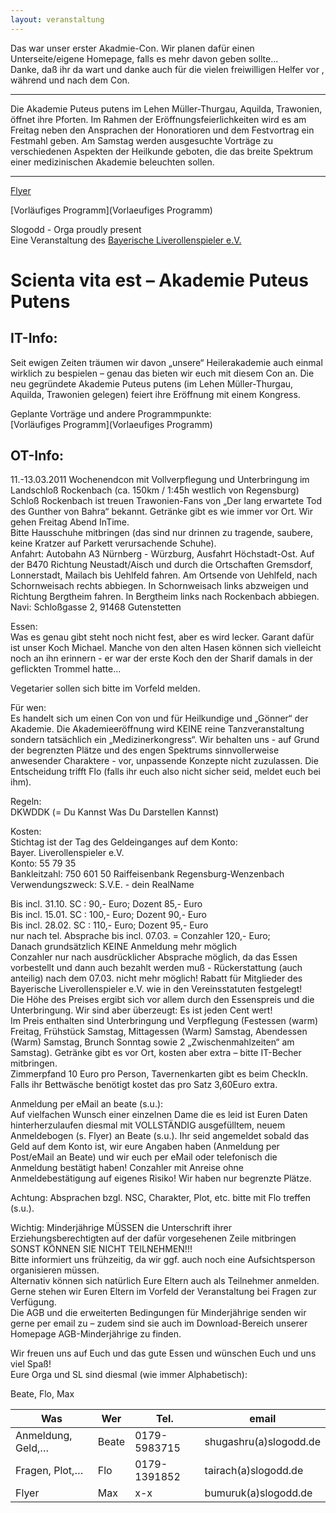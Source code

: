 ```yaml
---
layout: veranstaltung
---
```


Das war unser erster Akadmie-Con. Wir planen dafür einen Unterseite/eigene Homepage, falls es mehr davon geben sollte...   
Danke, daß ihr da wart und danke auch für die vielen freiwilligen Helfer vor , während und nach dem Con. 

---

Die Akademie Puteus putens im Lehen Müller-Thurgau, Aquilda, Trawonien, öffnet ihre Pforten. Im Rahmen der Eröffnungsfeierlichkeiten wird es am Freitag neben den Ansprachen der Honoratioren und dem Festvortrag ein Festmahl geben. Am Samstag werden ausgesuchte Vorträge zu verschiedenen Aspekten der Heilkunde geboten, die das breite Spektrum einer medizinischen Akademie beleuchten sollen.   

---

[Flyer](http://www.slogodd.de/flyer/SVE_Eroeffnung_der_Akademie.pdf)

[Vorläufiges Programm](Vorlaeufiges Programm)

Slogodd - Orga proudly present   
Eine Veranstaltung des [Bayerische Liverollenspieler e.V.](http://www.bayerischeliverollenspieler.de/) 

Scienta vita est – Akademie Puteus Putens
=========================================

IT-Info: 
--------
Seit ewigen Zeiten träumen wir davon „unsere“ Heilerakademie auch einmal wirklich zu bespielen – genau das bieten wir euch mit diesem Con an. Die neu gegründete Akademie Puteus putens (im Lehen Müller-Thurgau, Aquilda, Trawonien gelegen) feiert ihre Eröffnung mit einem Kongress. 

Geplante Vorträge und andere Programmpunkte:   
[Vorläufiges Programm](Vorlaeufiges Programm)

OT-Info: 
--------
11.-13.03.2011 Wochenendcon mit Vollverpflegung und Unterbringung im Landschloß Rockenbach (ca. 150km / 1:45h westlich von Regensburg) Schloß Rockenbach ist treuen Trawonien-Fans von „Der lang erwartete Tod des Gunther von Bahra“ bekannt. Getränke gibt es wie immer vor Ort. Wir gehen Freitag Abend InTime.   
Bitte Hausschuhe mitbringen (das sind nur drinnen zu tragende, saubere, keine Kratzer auf Parkett verursachende Schuhe).   
Anfahrt: Autobahn A3 Nürnberg - Würzburg, Ausfahrt Höchstadt-Ost. Auf der B470 Richtung Neustadt/Aisch und durch die Ortschaften Gremsdorf, Lonnerstadt, Mailach bis Uehlfeld fahren. Am Ortsende von Uehlfeld, nach Schornweisach rechts abbiegen. In Schornweisach links abzweigen und Richtung Bergtheim fahren. In Bergtheim links nach Rockenbach abbiegen.   
Navi: Schloßgasse 2, 91468 Gutenstetten 

Essen:   
Was es genau gibt steht noch nicht fest, aber es wird lecker. Garant dafür ist unser Koch Michael. Manche von den alten Hasen können sich vielleicht noch an ihn erinnern - er war der erste Koch den der Sharif damals in der geflickten Trommel hatte... 

Vegetarier sollen sich bitte im Vorfeld melden. 

Für wen:   
Es handelt sich um einen Con von und für Heilkundige und „Gönner“ der Akademie. Die Akademieeröffnung wird KEINE reine Tanzveranstaltung sondern tatsächlich ein „Medizinerkongress“. Wir behalten uns - auf Grund der begrenzten Plätze und des engen Spektrums sinnvollerweise anwesender Charaktere - vor, unpassende Konzepte nicht zuzulassen. Die Entscheidung trifft Flo (falls ihr euch also nicht sicher seid, meldet euch bei ihm).

Regeln:   
DKWDDK (= Du Kannst Was Du Darstellen Kannst) 

Kosten:   
Stichtag ist der Tag des Geldeinganges auf dem Konto:   
Bayer. Liverollenspieler e.V.   
Konto: 55 79 35   
Bankleitzahl: 750 601 50 Raiffeisenbank Regensburg-Wenzenbach   
Verwendungszweck: S.V.E. - dein RealName   

Bis incl. 31.10. SC : 90,- Euro; Dozent 85,- Euro   
Bis incl. 15.01. SC : 100,- Euro; Dozent 90,- Euro   
Bis incl. 28.02. SC : 110,- Euro; Dozent 95,- Euro   
nur nach tel. Absprache bis incl. 07.03. = Conzahler 120,- Euro;   
Danach grundsätzlich KEINE Anmeldung mehr möglich   
Conzahler nur nach ausdrücklicher Absprache möglich, da das Essen vorbestellt und dann auch bezahlt werden muß - Rückerstattung (auch anteilig) nach dem 07.03. nicht mehr möglich! Rabatt für Mitglieder des Bayerische Liverollenspieler e.V. wie in den Vereinsstatuten festgelegt!   
Die Höhe des Preises ergibt sich vor allem durch den Essenspreis und die Unterbringung. Wir sind aber überzeugt: Es ist jeden Cent wert!   
Im Preis enthalten sind Unterbringung und Verpflegung (Festessen (warm) Freitag, Frühstück Samstag, Mittagessen (Warm) Samstag, Abendessen (Warm) Samstag, Brunch Sonntag sowie 2 „Zwischenmahlzeiten“ am Samstag). Getränke gibt es vor Ort, kosten aber extra – bitte IT-Becher mitbringen.   
Zimmerpfand 10 Euro pro Person, Tavernenkarten gibt es beim CheckIn. Falls ihr Bettwäsche benötigt kostet das pro Satz 3,60Euro extra.   


Anmeldung per eMail an beate (s.u.):   
Auf vielfachen Wunsch einer einzelnen Dame die es leid ist Euren Daten hinterherzulaufen diesmal mit VOLLSTÄNDIG ausgefülltem, neuem Anmeldebogen (s. Flyer) an Beate (s.u.). Ihr seid angemeldet sobald das Geld auf dem Konto ist, wir eure Angaben haben (Anmeldung per Post/eMail an Beate) und wir euch per eMail oder telefonisch die Anmeldung bestätigt haben! Conzahler mit Anreise ohne Anmeldebestätigung auf eigenes Risiko! Wir haben nur begrenzte Plätze.   

Achtung: Absprachen bzgl. NSC, Charakter, Plot, etc. bitte mit Flo treffen (s.u.). 

Wichtig: Minderjährige MÜSSEN die Unterschrift ihrer Erziehungsberechtigten auf der dafür vorgesehenen Zeile mitbringen SONST KÖNNEN SIE NICHT TEILNEHMEN!!!   
Bitte informiert uns frühzeitig, da wir ggf. auch noch eine Aufsichtsperson organisieren müssen.   
Alternativ können sich natürlich Eure Eltern auch als Teilnehmer anmelden.   
Gerne stehen wir Euren Eltern im Vorfeld der Veranstaltung bei Fragen zur Verfügung.   
Die AGB und die erweiterten Bedingungen für Minderjährige senden wir gerne per email zu – zudem sind sie auch im Download-Bereich unserer Homepage AGB-Minderjährige zu finden.   


Wir freuen uns auf Euch und das gute Essen und wünschen Euch und uns viel Spaß!   
Eure Orga und SL sind diesmal (wie immer Alphabetisch): 

Beate, Flo, Max 

|Was	|Wer	|Tel.	|email|
|---|---|---|---|
|Anmeldung, Geld,…	|Beate	|0179-5983715	|shugashru(a)slogodd.de|
|Fragen, Plot,…	|Flo	|0179-1391852	|tairach(a)slogodd.de|
|Flyer	|Max	|x-x	|bumuruk(a)slogodd.de|
